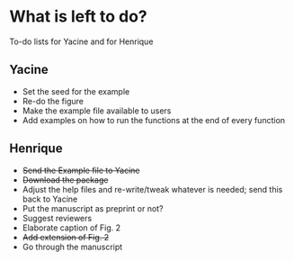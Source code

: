 # What is left to do?
To-do lists for Yacine and for Henrique

## Yacine
- Set the seed for the example
- Re-do the figure
- Make the example file available to users
- Add examples on how to run the functions at the end of every function

## Henrique
- ~~Send the Example file to Yacine~~
- ~~Download the package~~
- Adjust the help files and re-write/tweak whatever is needed; send this back to Yacine
- Put the manuscript as preprint or not?
- Suggest reviewers
- Elaborate caption of Fig. 2
- ~~Add extension of Fig. 2~~
- Go through the manuscript
